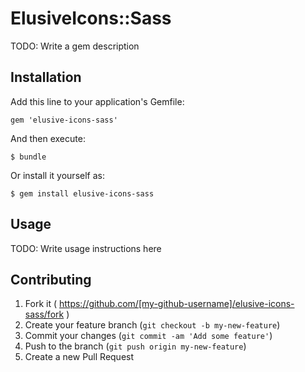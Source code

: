 # ElusiveIcons::Sass

TODO: Write a gem description

## Installation

Add this line to your application's Gemfile:

    gem 'elusive-icons-sass'

And then execute:

    $ bundle

Or install it yourself as:

    $ gem install elusive-icons-sass

## Usage

TODO: Write usage instructions here

## Contributing

1. Fork it ( https://github.com/[my-github-username]/elusive-icons-sass/fork )
2. Create your feature branch (`git checkout -b my-new-feature`)
3. Commit your changes (`git commit -am 'Add some feature'`)
4. Push to the branch (`git push origin my-new-feature`)
5. Create a new Pull Request
